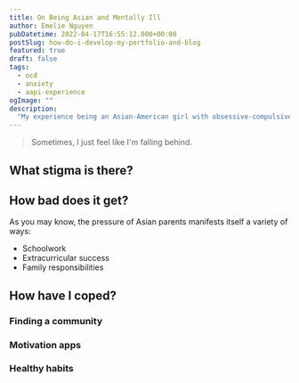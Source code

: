 ```yaml
---
title: On Being Asian and Mentally Ill
author: Emelie Nguyen
pubDatetime: 2022-04-17T16:55:12.000+00:00
postSlug: how-do-i-develop-my-portfolio-and-blog
featured: true
draft: false
tags:
  - ocd
  - anxiety
  - aapi-experience
ogImage: ""
description:
  "My experience being an Asian-American girl with obsessive-compulsive disorder (OCD)."
---
```


> Sometimes, I just feel like I'm falling behind.

## What stigma is there?

## How bad does it get?

As you may know, the pressure of Asian parents manifests itself a variety of ways:

- Schoolwork
- Extracurricular success
- Family responsibilities

## How have I coped?

### Finding a community

### Motivation apps

### Healthy habits
